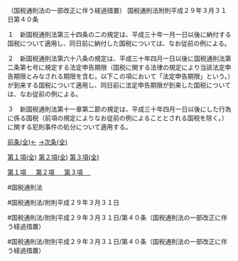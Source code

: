 （国税通則法の一部改正に伴う経過措置）
国税通則法附則平成２９年３月３１日第４０条

１　新国税通則法第三十四条の二の規定は、平成三十年一月一日以後に納付する国税について適用し、同日前に納付した国税については、なお従前の例による。

２　新国税通則法第六十八条の規定は、平成三十年四月一日以後に国税通則法第二条第七号に規定する法定申告期限（国税に関する法律の規定により当該法定申告期限とみなされる期限を含む。以下この項において「法定申告期限」という。）が到来する国税について適用し、同日前に法定申告期限が到来した国税については、なお従前の例による。

３　新国税通則法第十一章第二節の規定は、平成三十年四月一日以後にした行為に係る国税（前項の規定によりなお従前の例によることとされる国税を除く。）に関する犯則事件の処分について適用する。

[前条(全)←](国税通則法＿＿＿＿附則平成２９年３月３１日第１条_.md)    [→次条(全)](国税通則法＿＿＿＿附則平成２９年３月３１日第１４０条_.md)

[第１項(全)](国税通則法＿＿＿＿附則平成２９年３月３１日第４０条第１項_.md)  [第２項(全)](国税通則法＿＿＿＿附則平成２９年３月３１日第４０条第２項_.md)  [第３項(全)](国税通則法＿＿＿＿附則平成２９年３月３１日第４０条第３項_.md)  

[第１項 　 ](国税通則法＿＿＿＿附則平成２９年３月３１日第４０条第１項.md)  [第２項 　 ](国税通則法＿＿＿＿附則平成２９年３月３１日第４０条第２項.md)  [第３項 　 ](国税通則法＿＿＿＿附則平成２９年３月３１日第４０条第３項.md)  

#国税通則法

#国税通則法/附則平成２９年３月３１日

#国税通則法/附則平成２９年３月３１日/第４０条（国税通則法の一部改正に伴う経過措置）

#国税通則法/附則平成２９年３月３１日/第４０条（国税通則法の一部改正に伴う経過措置）

